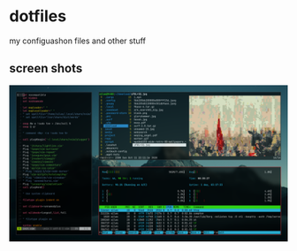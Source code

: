 # dotfiles
my configuashon files and other stuff

## screen shots
![screenshot](https://raw.githubusercontent.com/silasanderson/dotfiles/master/2020-11-01-%4000-30-28-scrot.png)
